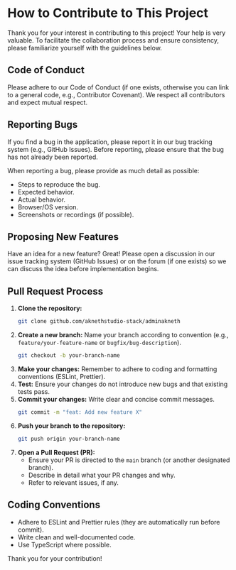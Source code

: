 # How to Contribute to This Project

Thank you for your interest in contributing to this project! Your help is very valuable. To facilitate the collaboration process and ensure consistency, please familiarize yourself with the guidelines below.

## Code of Conduct

Please adhere to our Code of Conduct (if one exists, otherwise you can link to a general code, e.g., Contributor Covenant). We respect all contributors and expect mutual respect.

## Reporting Bugs

If you find a bug in the application, please report it in our bug tracking system (e.g., GitHub Issues). Before reporting, please ensure that the bug has not already been reported.

When reporting a bug, please provide as much detail as possible:

- Steps to reproduce the bug.
- Expected behavior.
- Actual behavior.
- Browser/OS version.
- Screenshots or recordings (if possible).

## Proposing New Features

Have an idea for a new feature? Great! Please open a discussion in our issue tracking system (GitHub Issues) or on the forum (if one exists) so we can discuss the idea before implementation begins.

## Pull Request Process

1.  **Clone the repository:**
    ```bash
    git clone github.com/aknethstudio-stack/adminakneth
    ```
2.  **Create a new branch:**
    Name your branch according to convention (e.g., `feature/your-feature-name` or `bugfix/bug-description`).
    ```bash
    git checkout -b your-branch-name
    ```
3.  **Make your changes:** Remember to adhere to coding and formatting conventions (ESLint, Prettier).
4.  **Test:** Ensure your changes do not introduce new bugs and that existing tests pass.
5.  **Commit your changes:** Write clear and concise commit messages.
    ```bash
    git commit -m "feat: Add new feature X"
    ```
6.  **Push your branch to the repository:**
    ```bash
    git push origin your-branch-name
    ```
7.  **Open a Pull Request (PR):**
    - Ensure your PR is directed to the `main` branch (or another designated branch).
    - Describe in detail what your PR changes and why.
    - Refer to relevant issues, if any.

## Coding Conventions

- Adhere to ESLint and Prettier rules (they are automatically run before commit).
- Write clean and well-documented code.
- Use TypeScript where possible.

Thank you for your contribution!
